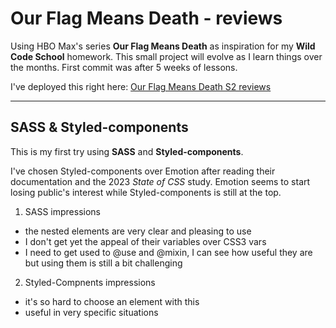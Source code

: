 # Our Flag Means Death - reviews

Using HBO Max's series **Our Flag Means Death** as inspiration for my **Wild Code School** homework.
This small project will evolve as I learn things over the months. First commit was after 5 weeks of lessons.

I've deployed this right here: [Our Flag Means Death S2 reviews](https://florencebuchelet.github.io/OFMDreviews/)

---

## SASS & Styled-components

This is my first try using **SASS** and **Styled-components**.

I've chosen Styled-components over Emotion after reading their documentation and the 2023 _State of CSS_ study. Emotion seems to start losing public's interest while Styled-components is still at the top.

1. SASS impressions

- the nested elements are very clear and pleasing to use
- I don't get yet the appeal of their variables over CSS3 vars
- I need to get used to @use and @mixin, I can see how useful they are but using them is still a bit challenging

2. Styled-Compnents impressions

- it's so hard to choose an element with this
- useful in very specific situations
